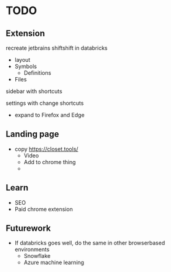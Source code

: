 

# TODO

## Extension

recreate jetbrains shiftshift in databricks
- layout
- Symbols
  - Definitions
- Files

sidebar with shortcuts

settings with change shortcuts

- expand to Firefox and Edge


## Landing page

- copy https://closet.tools/
  - Video
  - Add to chrome thing
  - 

## Learn

- SEO
- Paid chrome extension


## Futurework
- If databricks goes well, do the same in other browserbased environments
  - Snowflake
  - Azure machine learning

